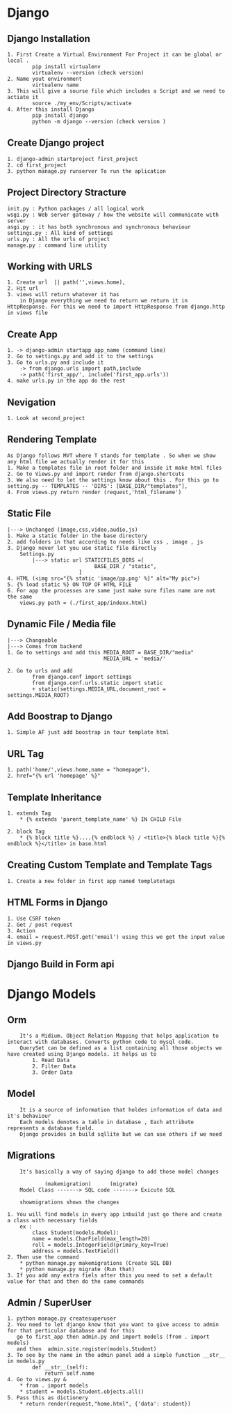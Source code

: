 # Django


## Django Installation
    1. First Create a Virtual Environment For Project it can be global or local . 
            pip install virtualenv
            virtualenv --version (check version)
    2. Name yout environment 
            virtualenv name
    3. This will give a sourse file which includes a Script and we need to actiate it 
            source ./my_env/Scripts/activate
    4. After this install Django
            pip install django
            python -m django --version (check version )
## Create Django project
    1. django-admin startproject first_project
    2. cd first_project
    3. python manage.py runserver To run the aplication

## Project Directory Stracture

    init.py : Python packages / all logical work 
    wsgi.py : Web server gateway / how the website will communicate with server
    asgi.py : it has both synchronous and synchronous behaviour 
    settings.py : All kind of settings
    urls.py : All the urls of project
    manage.py : command line utility 

## Working with URLS
    1. Create url  || path('',views.home),
    2. Hit url 
    3. views will return whatever it has 
        in Django everything we need to return we return it in HttpResponse. For this we need to import HttpResponse from django.http in views file

## Create App
    1. -> django-admin startapp app_name (command line)
    2. Go to settings.py and add it to the settings
    3. Go to urls.py and include it
        -> from django.urls import path,include
        -> path('first_app/', include('first_app.urls'))
    4. make urls.py in the app do the rest

## Nevigation 
    1. Look at second_project

## Rendering Template
    As Django follows MVT where T stands for template . So when we show any html file we actually render it for this 
    1. Make a templates file in root folder and inside it make html files
    2. Go to Views.py and import render from django.shortcuts
    3. We also need to let the settings know about this . For this go to setting.py -- TEMPLATES -- 'DIRS': [BASE_DIR/"templates"],
    4. From views.py return render (request,'html_filename')

## Static File 
    |---> Unchanged (image,css,video,audio,js)
    1. Make a static folder in the base directory
    2. add folders in that according to needs like css , image , js
    3. Django never let you use static file directly
        Settings.py
            |---> static url STATICFILES_DIRS =[
                                BASE_DIR / "static",
                           ]
    4. HTML (<img src="{% static 'image/pp.png' %}" alt="My pic">)
    5. {% load static %} ON TOP OF HTML FILE
    6. For app the processes are same just make sure files name are not the same 
        views.py path = (./first_app/indexx.html)
## Dynamic File / Media file
    |---> Changeable
    |---> Comes from backend
    1. Go to settings and add this MEDIA_ROOT = BASE_DIR/"media"
                                   MEDIA_URL = 'media/'
    
    2. Go to urls and add 
            from django.conf import settings
            from django.conf.urls.static import static
            + static(settings.MEDIA_URL,document_root = settings.MEDIA_ROOT)

## Add Boostrap to Django
    1. Simple AF just add boostrap in tour template html 


## URL Tag 
    1. path('home/',views.home,name = "homepage"),
    2. href="{% url 'homepage' %}"

## Template Inheritance
    1. extends Tag
        * {% extends 'parent_template_name' %} IN CHILD File

    2. block Tag
        * {% block title %}....{% endblock %} / <title>{% block title %}{% endblock %}</title> in base.html

## Creating Custom Template and Template Tags
    1. Create a new folder in first app named templatetags


## HTML Forms in Django
    1. Use CSRF token
    2. Get / post request
    3. Action
    4. email = request.POST.get('email') using this we get the input value in views.py

## Django Build in Form api
    

# Django Models

##    Orm
        It's a Midium. Object Relation Mapping that helps application to interact with databases. Converts python code to mysql code.
        QuerySet can be defined as a list containing all those objects we have created using Django models. it helps us to 
            1. Read Data 
            2. Filter Data 
            3. Order Data

##    Model
        It is a source of information that holdes information of data and it's behaviour
        Each models denotes a table in database , Each attribute represents a database field.
        Django provides in build sqllite but we can use others if we need

##    Migrations
        It's basically a way of saying django to add those model changes 

                (makemigration)      (migrate)
        Model Class -------> SQL code -------> Exicute SQL 

        showmigrations shows the changes
        
    1. You will find models in every app inbuild just go there and create a class with necessary fields 
        ex : 
            class Student(models.Model):
            name = models.CharField(max_length=20)
            roll = models.IntegerField(primary_key=True)
            address = models.TextField()
    2. Then use the command 
        * python manage.py makemigrations (Create SQL DB)
        * python manage.py migrate (Run that)
    3. If you add any extra fiels after this you need to set a default value for that and then do the same commands

##    Admin / SuperUser

    1. python manage.py createsuperuser
    2. You need to let django know that you want to give access to admin for that perticular database and for this 
       go to first_app then admin.py and import models (from . import models)
       and then  admin.site.register(models.Student)
    3. To see by the name in the admin panel add a simple function __str__ in models.py
            def __str__(self):
                return self.name
    4. Go to views.py & 
        * from . import models
        * student = models.Student.objects.all()
    5. Pass this as dictionery
        * return render(request,"home.html", {'data': student})
    
    

